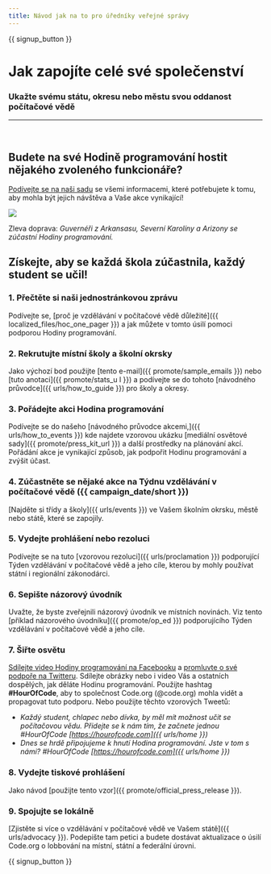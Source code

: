 ```yaml
---
title: Návod jak na to pro úředníky veřejné správy
---
```


{{ signup_button }}

# Jak zapojíte celé své společenství

### Ukažte svému státu, okresu nebo městu svou oddanost počítačové vědě

* * *

</br>

## Budete na své Hodině programování hostit nějakého zvoleného funkcionáře?

[Podívejte se na naši sadu](/files/elected-official.pdf) se všemi informacemi, které potřebujete k tomu, aby mohla být jejich návštěva a Vaše akce vynikající!

![](/images/fit-800/hoc_govs.png)

Zleva doprava: *Guvernéři z Arkansasu, Severní Karolíny a Arizony se zúčastní Hodiny programování.*

## Získejte, aby se každá škola zúčastnila, každý student se učil!

### 1. Přečtěte si naši jednostránkovou zprávu

Podívejte se, [proč je vzdělávání v počítačové vědě důležité]({{ localized_files/hoc_one_pager }}) a jak můžete v tomto úsilí pomoci podporou Hodiny programování.

### 2. Rekrutujte místní školy a školní okrsky

Jako výchozí bod použijte [tento e-mail]({{ promote/sample_emails }}) nebo [tuto anotaci]({{ promote/stats_u l }}) a podívejte se do tohoto [návodného průvodce]({{ urls/how_to_guide }}) pro školy a okresy.

### 3. Pořádejte akci Hodina programování

Podívejte se do našeho [návodného průvodce akcemi,]({{ urls/how_to_events }}) kde najdete vzorovou ukázku [mediální osvětové sady]({{ promote/press_kit_url }}) a další prostředky na plánování akcí. Pořádání akce je vynikající způsob, jak podpořit Hodinu programování a zvýšit účast.

### 4. Zúčastněte se nějaké akce na Týdnu vzdělávání v počítačové vědě ({{ campaign_date/short }})

[Najděte si třídy a školy]({{ urls/events }}) ve Vašem školním okrsku, městě nebo státě, které se zapojily.

### 5. Vydejte prohlášení nebo rezoluci

Podívejte se na tuto [vzorovou rezoluci]({{ urls/proclamation }}) podporující Týden vzdělávání v počítačové vědě a jeho cíle, kterou by mohly používat státní i regionální zákonodárci.

### 6. Sepište názorový úvodník

Uvažte, že byste zveřejnili názorový úvodník ve místních novinách. Viz tento [příklad názorového úvodníku]({{ promote/op_ed }}) podporujícího Týden vzdělávání v počítačové vědě a jeho cíle.

### 7. Šiřte osvětu

[Sdílejte video Hodiny programování na Facebooku](https://www.facebook.com/sharer/sharer.php?u=http%3A%2F%2Fhourofcode.com%2Fus) a [promluvte o své podpoře na Twitteru](https://twitter.com/intent/tweet?url=http%3A%2F%2Fhourofcode.com&text=I%27m%20participating%20in%20this%20year%27s%20%23HourOfCode%2C%20are%20you%3F%20%40codeorg&original_referer=https%3A%2F%2Fwww.google.com%2Furl%3Fq%3Dhttps%253A%252F%252Ftwitter.com%252Fshare%253Fhashtags%253D%2526amp%253Brelated%253Dcodeorg%2526amp%253Btext%253DI%252527m%252Bparticipating%252Bin%252Bthis%252Byear%252527s%252B%252523HourOfCode%25252C%252Bare%252Byou%25253F%252B%252540codeorg%2526amp%253Burl%253Dhttp%25253A%25252F%25252Fhourofcode.com%26sa%3DD%26sntz%3D1%26usg%3DAFQjCNE1GLTUbKZfMlEh9Aj5w0iswz6PYQ&related=codeorg&hashtags=). Sdílejte obrázky nebo i video Vás a ostatních dospělých, jak děláte Hodinu programování. Použijte hashtag **#HourOfCode**, aby to společnost Code.org (@code.org) mohla vidět a propagovat tuto podporu. Nebo použijte těchto vzorových Tweetů:

- *Každý student, chlapec nebo dívka, by měl mít možnost učit se počítačovou vědu. Přidejte se k nám tím, že začnete jednou #HourOfCode [https://hourofcode.com]({{ urls/home }})*
- *Dnes se hrdě připojujeme k hnutí Hodina programování. Jste v tom s námi? #HourOfCode [https://hourofcode.com]({{ urls/home }})*

### 8. Vydejte tiskové prohlášení

Jako návod [použijte tento vzor]({{ promote/official_press_release }}).

### 9. Spojujte se lokálně

[Zjistěte si více o vzdělávání v počítačové vědě ve Vašem státě]({{ urls/advocacy }}). Podepište tam petici a budete dostávat aktualizace o úsilí Code.org o lobbování na místní, státní a federální úrovni.

{{ signup_button }}
